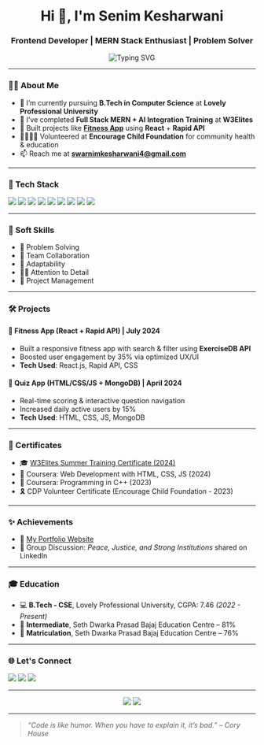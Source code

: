 <h1 align="center">Hi 👋, I'm Senim Kesharwani</h1>
<h3 align="center">Frontend Developer | MERN Stack Enthusiast | Problem Solver</h3>

<p align="center">
  <img src="https://readme-typing-svg.demolab.com?font=Fira+Code&size=22&pause=1000&color=00C2FF&center=true&vCenter=true&width=435&lines=Frontend+Developer;React.js+Lover;C%2B%2B+%7C+JavaScript+%7C+NodeJS;Passionate+about+learning+%26+building" alt="Typing SVG" />
</p>

---

### 👨‍💻 About Me
- 🔭 I’m currently pursuing **B.Tech in Computer Science** at **Lovely Professional University**
- 🌱 I’ve completed **Full Stack MERN + AI Integration Training** at **W3Elites**
- 💪 Built projects like [**Fitness App**](https://swarnimfitnessreact.netlify.app/) using **React** + **Rapid API**
- 👨‍👩‍👧‍👦 Volunteered at **Encourage Child Foundation** for community health & education
- 📫 Reach me at **swarnimkesharwani4@gmail.com**

---

### 🚀 Tech Stack

<p align="left">
  <img src="https://img.shields.io/badge/C++-00599C?style=flat&logo=c%2B%2B&logoColor=white" />
  <img src="https://img.shields.io/badge/JavaScript-F7DF1E?style=flat&logo=javascript&logoColor=black" />
  <img src="https://img.shields.io/badge/Java-007396?style=flat&logo=java&logoColor=white" />
  <img src="https://img.shields.io/badge/HTML5-E34F26?style=flat&logo=html5&logoColor=white" />
  <img src="https://img.shields.io/badge/CSS3-1572B6?style=flat&logo=css3&logoColor=white" />
  <img src="https://img.shields.io/badge/React-61DAFB?style=flat&logo=react&logoColor=black" />
  <img src="https://img.shields.io/badge/Node.js-339933?style=flat&logo=nodedotjs&logoColor=white" />
  <img src="https://img.shields.io/badge/MongoDB-47A248?style=flat&logo=mongodb&logoColor=white" />
  <img src="https://img.shields.io/badge/MySQL-00758F?style=flat&logo=mysql&logoColor=white" />
</p>

---

### 🧠 Soft Skills

- 🧩 Problem Solving
- 🤝 Team Collaboration
- 🔄 Adaptability
- 🕵️‍♂️ Attention to Detail
- 🧠 Project Management

---

### 🛠️ Projects

#### 💪 Fitness App (React + Rapid API) | July 2024
- Built a responsive fitness app with search & filter using **ExerciseDB API**
- Boosted user engagement by 35% via optimized UX/UI
- **Tech Used**: React.js, Rapid API, CSS

#### 🧠 Quiz App (HTML/CSS/JS + MongoDB) | April 2024
- Real-time scoring & interactive question navigation
- Increased daily active users by 15%
- **Tech Used**: HTML, CSS, JS, MongoDB

---

### 🏅 Certificates

- 🎓 [W3Elites Summer Training Certificate (2024)](https://drive.google.com/file/d/1mfst7u6MYZnwJG8nGXAwot9efZygr3j3/view?usp=sharing)
- 📜 Coursera: Web Development with HTML, CSS, JS (2024)
- 📜 Coursera: Programming in C++ (2023)
- 🎗️ CDP Volunteer Certificate (Encourage Child Foundation - 2023)

---

### ✨ Achievements

- 🚀 [My Portfolio Website](https://swarnimkesharwani4.wixsite.com/my-site)
- 📢 Group Discussion: *Peace, Justice, and Strong Institutions* shared on LinkedIn

---

### 🎓 Education

- 💻 **B.Tech - CSE**, Lovely Professional University, CGPA: 7.46 *(2022 - Present)*
- 📘 **Intermediate**, Seth Dwarka Prasad Bajaj Education Centre – 81%
- 📗 **Matriculation**, Seth Dwarka Prasad Bajaj Education Centre – 76%

---

### 🌐 Let's Connect

<p align="left">
  <a href="mailto:swarnimkesharwani4@gmail.com"><img src="https://img.shields.io/badge/email-%23D14836.svg?style=flat&logo=Gmail&logoColor=white" /></a>
  <a href="https://github.com/SenimKesharwani"><img src="https://img.shields.io/badge/GitHub-%2312100E.svg?style=flat&logo=github&logoColor=white" /></a>
  <a href="https://www.linkedin.com/in/senim-kesharwani/"><img src="https://img.shields.io/badge/LinkedIn-%230077B5.svg?style=flat&logo=linkedin&logoColor=white" /></a>
</p>

---

<p align="center">
  <img src="https://github-readme-stats.vercel.app/api?username=SenimKesharwani&show_icons=true&theme=tokyonight" />
  <img src="https://github-readme-streak-stats.herokuapp.com?user=SenimKesharwani&theme=tokyonight" />
</p>

---

> *“Code is like humor. When you have to explain it, it’s bad.” – Cory House*

